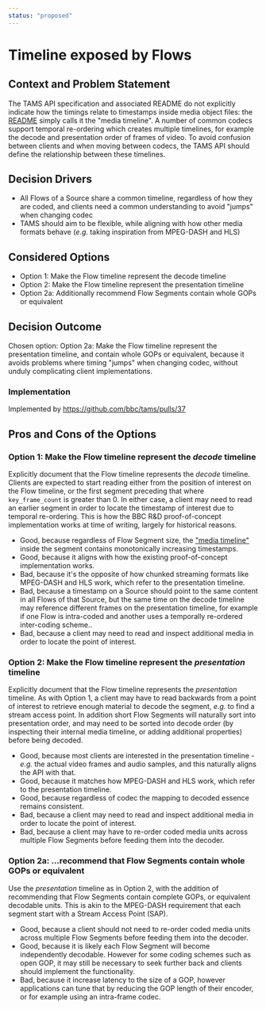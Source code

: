 ```yaml
---
status: "proposed"
---
```

# Timeline exposed by Flows

## Context and Problem Statement

The TAMS API specification and associated README do not explicitly indicate how the timings relate to timestamps inside media object files: the [README](../../README.md#flow-and-media-timelines) simply calls it the "media timeline".
A number of common codecs support temporal re-ordering which creates multiple timelines, for example the decode and presentation order of frames of video.
To avoid confusion between clients and when moving between codecs, the TAMS API should define the relationship between these timelines.

## Decision Drivers

* All Flows of a Source share a common timeline, regardless of how they are coded, and clients need a common understanding to avoid "jumps" when changing codec
* TAMS should aim to be flexible, while aligning with how other media formats behave (_e.g._ taking inspiration from MPEG-DASH and HLS)

## Considered Options

* Option 1: Make the Flow timeline represent the decode timeline
* Option 2: Make the Flow timeline represent the presentation timeline
* Option 2a: Additionally recommend Flow Segments contain whole GOPs or equivalent

## Decision Outcome

Chosen option: Option 2a: Make the Flow timeline represent the presentation timeline, and contain whole GOPs or equivalent, because it avoids problems where timing "jumps" when changing codec, without unduly complicating client implementations.

### Implementation

Implemented by <https://github.com/bbc/tams/pulls/37>

## Pros and Cons of the Options

### Option 1: Make the Flow timeline represent the _decode_ timeline

Explicitly document that the Flow timeline represents the _decode_ timeline.
Clients are expected to start reading either from the position of interest on the Flow timeline, or the first segment preceding that where `key_frame_count` is greater than 0.
In either case, a client may need to read an earlier segment in order to locate the timestamp of interest due to temporal re-ordering.
This is how the BBC R&D proof-of-concept implementation works at time of writing, largely for historical reasons.

* Good, because regardless of Flow Segment size, the ["media timeline"](../../README.md#flow-and-media-timelines) inside the segment contains monotonically increasing timestamps.
* Good, because it aligns with how the existing proof-of-concept implementation works.
* Bad, because it's the opposite of how chunked streaming formats like MPEG-DASH and HLS work, which refer to the presentation timeline.
* Bad, because a timestamp on a Source should point to the same content in all Flows of that Source, but the same time on the decode timeline may reference different frames on the presentation timeline, for example if one Flow is intra-coded and another uses a temporally re-ordered inter-coding scheme..
* Bad, because a client may need to read and inspect additional media in order to locate the point of interest.

### Option 2: Make the Flow timeline represent the _presentation_ timeline

Explicitly document that the Flow timeline represents the _presentation_ timeline.
As with Option 1, a client may have to read backwards from a point of interest to retrieve enough material to decode the segment, _e.g._ to find a stream access point.
In addition short Flow Segments will naturally sort into presentation order, and may need to be sorted into decode order (by inspecting their internal media timeline, or adding additional properties) before being decoded.

* Good, because most clients are interested in the presentation timeline - _e.g._ the actual video frames and audio samples, and this naturally aligns the API with that.
* Good, because it matches how MPEG-DASH and HLS work, which refer to the presentation timeline.
* Good, because regardless of codec the mapping to decoded essence remains consistent.
* Bad, because a client may need to read and inspect additional media in order to locate the point of interest.
* Bad, because a client may have to re-order coded media units across multiple Flow Segments before feeding them into the decoder.

### Option 2a: ...recommend that Flow Segments contain whole GOPs or equivalent

Use the _presentation_ timeline as in Option 2, with the addition of recommending that Flow Segments contain complete GOPs, or equivalent decodable units.
This is akin to the MPEG-DASH requirement that each segment start with a Stream Access Point (SAP).

* Good, because a client should not need to re-order coded media units across multiple Flow Segments before feeding them into the decoder.
* Good, because it is likely each Flow Segment will become independently decodable.
  However for some coding schemes such as open GOP, it may still be necessary to seek further back and clients should implement the functionality.
* Bad, because it increase latency to the size of a GOP, however applications can tune that by reducing the GOP length of their encoder, or for example using an intra-frame codec.
